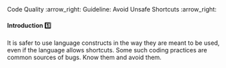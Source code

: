 <link rel="stylesheet" href="{{baseUrl}}/css/textbook.css">

<div class="website-content">

<div id="path">Code Quality :arrow_right: Guideline: Avoid Unsafe Shortcuts :arrow_right:</div>

<div id="title">

#### Introduction :one:

</div>

<div id="body">

It is safer to use language constructs in the way they are meant to be used, even if the language allows shortcuts. Some such coding practices are common sources of bugs. Know them and avoid them.

</div>

<div id="extras">
<div>

</div>
